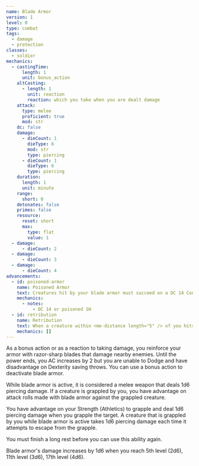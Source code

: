 ```yaml
---
name: Blade Armor
version: 1
level: 0
type: combat
tags:
  - damage
  - protection
classes:
  - soldier
mechanics:
  - castingTime:
      length: 1
      unit: bonus_action
    altCasting:
      - length: 1
        unit: reaction
        reaction: which you take when you are dealt damage
    attack:
      type: melee
      proficient: true
      mod: str
    dc: false
    damage:
      - dieCount: 1
        dieType: 6
        mod: str
        type: piercing
      - dieCount: 1
        dieType: 6
        type: piercing
    duration:
      length: 1
      unit: minute
    range:
      short: 0
    detonates: false
    primes: false
    resource:
      reset: short
      max:
        type: flat
        value: 1
  - damage:
      - dieCount: 2
  - damage:
      - dieCount: 3
  - damage:
      - dieCount: 4
advancements:
  - id: poisoned-armor
    name: Poisoned Armor
    text: Creatures hit by your blade armor must succeed on a DC 14 Constitution saving throw or become poisoned for 1 hour.
    mechanics:
      - notes:
          - DC 14 or poisoned 1H
  - id: retribution
    name: Retribution
    text: When a creature within <me-distance length="5" /> of you hits you with a melee attack while blade armor is active, you may use your reaction to make a melee weapon attack with blade armor against the creature.
    mechanics: []
---
```

As a bonus action or as a reaction to taking damage, you reinforce your armor with razor-sharp blades that damage
nearby enemies. Until the power ends, you AC increases by 2 but you are unable to Dodge and have disadvantage on Dexterity
saving throws. You can use a bonus action to deactivate blade armor.

While blade armor is active, it is considered a melee weapon that deals 1d6 piercing damage. If a creature is grappled by
you, you have advantage on attack rolls made with blade armor against the grappled creature.

You have advantage on your Strength (Athletics) to grapple and deal 1d6 piercing damage when you grapple the target.
A creature that is grappled by you while blade armor is active takes 1d6 piercing damage each time it attempts to
escape from the grapple.

You must finish a long rest before you can use this ability again.

Blade armor's damage increases by 1d6 when you reach 5th level (2d6), 11th level (3d6), 17th level (4d6).
